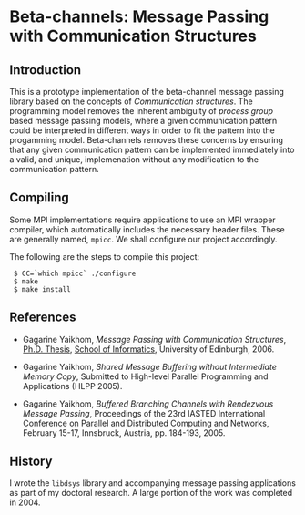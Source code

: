# Beta-channels: Message Passing with Communication Structures

## Introduction

This is a prototype implementation of the beta-channel message passing
library based on the concepts of _Communication structures_. The
programming model removes the inherent ambiguity of _process group_
based message passing models, where a given communication pattern
could be interpreted in different ways in order to fit the pattern
into the progamming model. Beta-channels removes these concerns by
ensuring that any given communication pattern can be implemented
immediately into a valid, and unique, implemenation without any
modification to the communication pattern.

## Compiling

Some MPI implementations require applications to use an MPI wrapper
compiler, which automatically includes the necessary header files.
These are generally named, `mpicc`. We shall configure our project
accordingly.

The following are the steps to compile this project:

     $ CC=`which mpicc` ./configure
     $ make
     $ make install


## References

* Gagarine Yaikhom, _Message Passing with Communication Structures_,
  [Ph.D. Thesis](https://www.era.lib.ed.ac.uk/handle/1842/921),
  [School of Informatics](http://www.inf.ed.ac.uk),
  University of Edinburgh, 2006.

* Gagarine Yaikhom, _Shared Message Buffering without Intermediate
  Memory Copy_, Submitted to High-level Parallel Programming and
  Applications (HLPP 2005).

* Gagarine Yaikhom, _Buffered Branching Channels with Rendezvous
  Message Passing_, Proceedings of the 23rd IASTED International
  Conference on Parallel and Distributed Computing and Networks,
  February 15-17, Innsbruck, Austria, pp. 184-193, 2005.

## History

I wrote the `libdsys` library and accompanying message passing
applications as part of my doctoral research. A large portion of the
work was completed in 2004.

